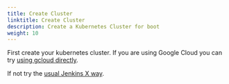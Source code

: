 ```yaml
---
title: Create Cluster
linktitle: Create Cluster
description: Create a Kubernetes Cluster for boot
weight: 10
---
```



First create your kubernetes cluster. If you are using Google Cloud you can try [using gcloud directly](https://github.com/jenkins-x-labs/jenkins-x-installer#prerequisits). 
 
If not try the [usual Jenkins X way](https://jenkins-x.io/docs/getting-started/setup/create-cluster/).

